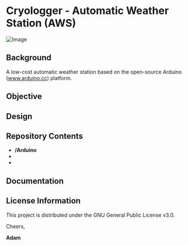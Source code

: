 # Cryologger - Automatic Weather Station (AWS)
![Image](https://github.com/adamgarbo/Cryologger_Automatic_Weather_Station/blob/master/Images/DSC_1877.JPG)

## Background
A low-cost automatic weather station based on the open-source Arduino (www.arduino.cc) platform.

## Objective

## Design

## Repository Contents
* **/Arduino**
* 
* 
## Documentation

## License Information
This project is distributed under the GNU General Public License v3.0.

Cheers,

**Adam**
